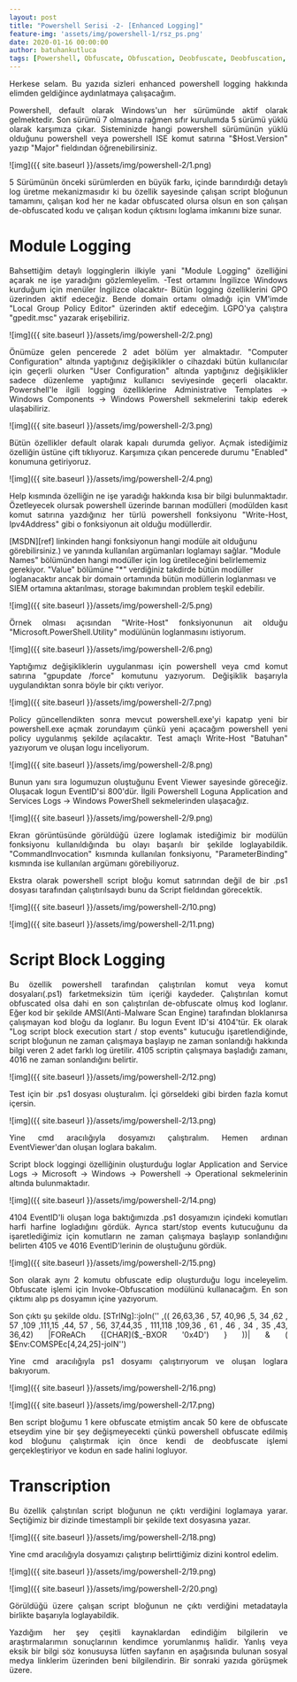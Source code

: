 ```yaml
---
layout: post
title: "Powershell Serisi -2- [Enhanced Logging]"
feature-img: 'assets/img/powershell-1/rsz_ps.png'
date: 2020-01-16 00:00:00
author: batuhankutluca
tags: [Powershell, Obfuscate, Obfuscation, Deobfuscate, Deobfuscation, Enhanced Logging, Logging, Module Logging, Script Block Logging, Transcription]
---
```


<p align="justify">Herkese selam. Bu yazıda sizleri enhanced powershell logging hakkında elimden geldiğince aydınlatmaya çalışacağım. </p>

<p align="justify">Powershell, default olarak Windows'un her sürümünde aktif olarak gelmektedir. Son sürümü 7 olmasına rağmen sıfır kurulumda 5 sürümü yüklü olarak karşımıza çıkar. Sisteminizde hangi powershell sürümünün yüklü olduğunu powershell veya powershell ISE komut satırına "$Host.Version" yazıp "Major" fieldından öğrenebilirsiniz. </p> 

![img]({{ site.baseurl }}/assets/img/powershell-2/1.png)

<p align="justify"> 5 Sürümünün önceki sürümlerden en büyük farkı, içinde barındırdığı detaylı log üretme mekanizmasıdır ki bu özellik sayesinde çalışan script bloğunun tamamını, çalışan kod her ne kadar obfuscated olursa olsun en son çalışan de-obfuscated kodu ve çalışan kodun çıktısını loglama imkanını bize sunar. </p>

# Module Logging

<p align="justify">Bahsettiğim detaylı logginglerin ilkiyle yani "Module Logging" özelliğini açarak ne işe yaradığını gözlemleyelim. -Test ortamını İngilizce Windows kurduğum için menüler İngilizce olacaktır- Bütün logging özelliklerini GPO üzerinden aktif edeceğiz. Bende domain ortamı olmadığı için VM'imde "Local Group Policy Editor" üzerinden aktif edeceğim. LGPO'ya çalıştıra "gpedit.msc" yazarak erişebiliriz.</p>

![img]({{ site.baseurl }}/assets/img/powershell-2/2.png)

<p align="justify">Önümüze gelen pencerede 2 adet bölüm yer almaktadır. "Computer Configuration" altında yaptığınız değişiklikler o cihazdaki bütün kullanıcılar için geçerli olurken "User Configuration" altında yaptığınız değişiklikler sadece düzenleme yaptığınız kullanıcı seviyesinde geçerli olacaktır. Powershell'le ilgili logging özelliklerine Administrative Templates -> Windows Components -> Windows Powershell sekmelerini takip ederek ulaşabiliriz. </p>

![img]({{ site.baseurl }}/assets/img/powershell-2/3.png)

<p align="justify">Bütün özellikler default olarak kapalı durumda geliyor. Açmak istediğimiz özelliğin üstüne çift tıklıyoruz. Karşımıza çıkan pencerede durumu "Enabled" konumuna getiriyoruz. </p>

![img]({{ site.baseurl }}/assets/img/powershell-2/4.png)

<p align="justify">Help kısmında özelliğin ne işe yaradığı hakkında kısa bir bilgi bulunmaktadır. Özetleyecek olursak powershell üzerinde barınan modülleri (modülden kasıt komut satırına yazdığınız her türlü powershell fonksiyonu "Write-Host, Ipv4Address" gibi o fonksiyonun ait olduğu modüllerdir.</p> 
[MSDN][ref] linkinden hangi fonksiyonun hangi modüle ait olduğunu görebilirsiniz.) ve yanında kullanılan argümanları loglamayı sağlar. "Module Names" bölümünden hangi modüller için log üretileceğini belirlememiz gerekiyor. "Value" bölümüne "*" verdiğiniz takdirde bütün modüller loglanacaktır ancak bir domain ortamında bütün modüllerin loglanması ve SIEM ortamına aktarılması, storage bakımından problem teşkil edebilir.

![img]({{ site.baseurl }}/assets/img/powershell-2/5.png)

<p align="justify"> Örnek olması açısından "Write-Host" fonksiyonunun ait olduğu "Microsoft.PowerShell.Utility" modülünün loglanmasını istiyorum.</p>

![img]({{ site.baseurl }}/assets/img/powershell-2/6.png)

<p align="justify">Yaptığımız değişikliklerin uygulanması için powershell veya cmd komut satırına "gpupdate /force" komutunu yazıyorum. Değişiklik başarıyla uygulandıktan sonra böyle bir çıktı veriyor. </p>

![img]({{ site.baseurl }}/assets/img/powershell-2/7.png)

<p align="justify">Policy güncellendikten sonra mevcut powershell.exe'yi kapatıp yeni bir powershell.exe açmak zorundayım çünkü yeni açacağım powershell yeni policy uygulanmış şekilde açılacaktır. Test amaçlı Write-Host "Batuhan" yazıyorum ve oluşan logu inceliyorum.</p>

![img]({{ site.baseurl }}/assets/img/powershell-2/8.png)

<p align="justify">Bunun yanı sıra logumuzun oluştuğunu Event Viewer sayesinde göreceğiz. Oluşacak logun EventID'si 800'dür. İlgili Powershell Loguna Application and Services Logs -> Windows PowerShell sekmelerinden ulaşacağız.</p>

![img]({{ site.baseurl }}/assets/img/powershell-2/9.png)

<p align="justify">Ekran görüntüsünde görüldüğü üzere loglamak istediğimiz bir modülün fonksiyonu kullanıldığında bu olayı başarılı bir şekilde loglayabildik. "CommandInvocation" kısmında kullanılan fonksiyonu, "ParameterBinding" kısmında ise kullanılan argümanı görebiliyoruz.</p>

<p align="justify">Ekstra olarak powershell script bloğu komut satırından değil de bir .ps1 dosyası tarafından çalıştırılsaydı bunu da Script fieldından görecektik.</p>

![img]({{ site.baseurl }}/assets/img/powershell-2/10.png)

![img]({{ site.baseurl }}/assets/img/powershell-2/11.png)

# Script Block Logging

<p align="justify">Bu özellik powershell tarafından çalıştırılan komut veya komut dosyaları(.ps1) farketmeksizin tüm içeriği kaydeder. Çalıştırılan komut obfuscated olsa dahi en son çalıştırılan de-obfuscate olmuş kod loglanır. Eğer kod bir şekilde AMSI(Anti-Malware Scan Engine) tarafından bloklanırsa çalışmayan kod bloğu da loglanır. Bu logun Event ID'si 4104'tür. Ek olarak "Log script block execution start / stop events" kutucuğu işaretlendiğinde, script bloğunun ne zaman çalışmaya başlayıp ne zaman sonlandığı hakkında bilgi veren 2 adet farklı log üretilir. 4105 scriptin çalışmaya başladığı zamanı, 4016 ne zaman sonlandığını belirtir.</p>

![img]({{ site.baseurl }}/assets/img/powershell-2/12.png)

<p align="justify">Test için bir .ps1 dosyası oluşturalım. İçi görseldeki gibi birden fazla komut içersin.</p>

![img]({{ site.baseurl }}/assets/img/powershell-2/13.png)

<p align="justify">Yine cmd aracılığıyla dosyamızı çalıştıralım. Hemen ardınan EventViewer'dan oluşan loglara bakalım.</p>

<p align="justify">Script block loggingi özelliğinin oluşturduğu loglar Application and Service Logs -> Microsoft -> Windows -> Powershell -> Operational sekmelerinin altında bulunmaktadır. </p>

![img]({{ site.baseurl }}/assets/img/powershell-2/14.png)

<p align="justify">4104 EventID'li oluşan loga baktığımızda .ps1 dosyamızın içindeki komutları harfi harfine logladığını gördük. Ayrıca start/stop events kutucuğunu da işaretlediğimiz için komutların ne zaman çalışmaya başlayıp sonlandığını belirten 4105 ve 4016 EventID'lerinin de oluştuğunu gördük. </p>

![img]({{ site.baseurl }}/assets/img/powershell-2/15.png)

<p align="justify">Son olarak aynı 2 komutu obfuscate edip oluşturduğu logu inceleyelim. Obfuscate işlemi için Invoke-Obfuscation modülünü kullanacağım. En son çıktımı alıp ps dosyamın içine yazıyorum.</p>

<p align="justify">Son çıktı şu şekilde oldu.
[STrINg]::joIn('' ,(( 26,63,36 , 57, 40,96 ,5, 34 ,62 , 57 ,109 ,111,15 ,44, 57 , 56, 37,44,35 , 111,118 ,109,36 , 61 , 46 , 34 , 35 ,43, 36,42) |FOReACh {[CHAR]($_-BXOR '0x4D') } ))| & ( $Env:COMSPEc[4,24,25]-joIN'')</p>

<p align="justify">Yine cmd aracılığıyla ps1 dosyamı çalıştırıyorum ve oluşan loglara bakıyorum.</p>

![img]({{ site.baseurl }}/assets/img/powershell-2/16.png)

![img]({{ site.baseurl }}/assets/img/powershell-2/17.png)

<p align="justify">Ben script bloğumu 1 kere obfuscate etmiştim ancak 50 kere de obfuscate etseydim yine bir şey değişmeyecekti çünkü powershell obfuscate edilmiş kod bloğunu çalıştırmak için önce kendi de deobfuscate işlemi gerçekleştiriyor ve kodun en sade halini logluyor.</p>

# Transcription

<p align="justify">Bu özellik çalıştırılan script bloğunun ne çıktı verdiğini loglamaya yarar. Seçtiğimiz bir dizinde timestampli bir şekilde text dosyasına yazar.</p>

![img]({{ site.baseurl }}/assets/img/powershell-2/18.png)

<p align="justify">Yine cmd aracılığıyla dosyamızı çalıştırıp belirttiğimiz dizini kontrol edelim.</p>

![img]({{ site.baseurl }}/assets/img/powershell-2/19.png)

![img]({{ site.baseurl }}/assets/img/powershell-2/20.png)

<p align="justify">Görüldüğü üzere çalışan script bloğunun ne çıktı verdiğini metadatayla birlikte başarıyla loglayabildik.</p>

<p align="justify">Yazdığım her şey çeşitli kaynaklardan edindiğim bilgilerin ve araştırmalarımın sonuçlarının kendimce yorumlanmış halidir. Yanlış veya eksik bir bilgi söz konusuysa lütfen sayfanın en aşağısında bulunan sosyal medya linklerim üzerinden beni bilgilendirin. Bir sonraki yazıda görüşmek üzere. </p>

[ref]: https://docs.microsoft.com/en-us/powershell/module/microsoft.powershell.utility/write-host?view=powershell-5.1